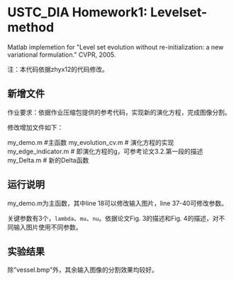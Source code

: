 # USTC_DIA Homework1: Levelset-method

Matlab implemetion for "Level set evolution without re-initialization: a new variational formulation." CVPR, 2005.

注：本代码依据zhyx12的代码修改。

## 新增文件

作业要求：依据作业压缩包提供的参考代码，实现新的演化方程，完成图像分割。

修改增加文件如下：

my_demo.m  #主函数
my_evolution_cv.m  # 演化方程的实现
my_edge_indicator.m  # 即演化方程的g，可参考论文3.2.第一段的描述
my_Delta.m  # 新的Delta函数

## 运行说明

my_demo.m为主函数，其中line 18可以修改输入图片，line 37-40可修改参数。

关键参数有3个，`lambda`、`mu`、`nu`。依据论文Fig. 3的描述和Fig. 4的描述，对不同输入图片使用不同参数。

## 实验结果

除”vessel.bmp”外，其余输入图像的分割效果均较好。

